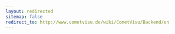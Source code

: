 ```yaml
---
layout: redirected
sitemap: false
redirect_to: http://www.cometvisu.de/wiki/CometVisu/Backend/en
---
```


